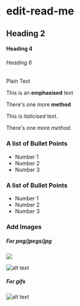 # edit-read-me
## Heading 2

#### Heading 4

###### Heading 6

Plain Text

This is an **emphasised** text

There's one more __method__

This is _italicised_ text.

There's one more *method*.

### A list of Bullet Points
* Number 1
* Number 2
* Number 3

### A list of Bullet Points
- Number 1
- Number 2
- Number 3

### Add Images

##### For png/jpegs/jpg

<img src="https://imagenes.20minutos.es/files/image_640_360/uploads/imagenes/2023/09/07/nuevo-logotipo-de-android.jpeg">

![alt text](https://www.cnet.com/a/img/resize/efb6e9622f3de7b9b38d26099374125114e6a32e/hub/2023/09/05/d71be32e-75d3-4745-8c14-d6c0c38e14f5/screen-shot-2023-09-05-at-12-08-45-pm.png?auto=webp&fit=crop&height=675&width=1200)

##### For gifs
![alt text](https://giphy.com/embed/BPJmthQ3YRwD6QqcVD)
